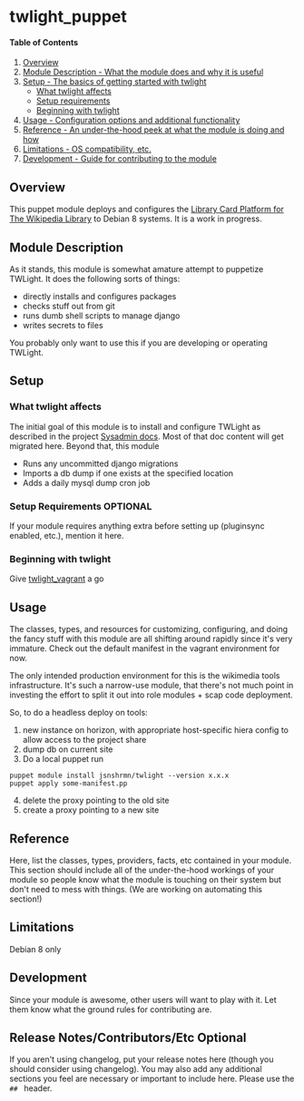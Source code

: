 # twlight_puppet

#### Table of Contents

1. [Overview](#overview)
2. [Module Description - What the module does and why it is useful](#module-description)
3. [Setup - The basics of getting started with twlight](#setup)
    * [What twlight affects](#what-twlight-affects)
    * [Setup requirements](#setup-requirements)
    * [Beginning with twlight](#beginning-with-twlight)
4. [Usage - Configuration options and additional functionality](#usage)
5. [Reference - An under-the-hood peek at what the module is doing and how](#reference)
5. [Limitations - OS compatibility, etc.](#limitations)
6. [Development - Guide for contributing to the module](#development)

## Overview

This puppet module deploys and configures the [Library Card Platform for The Wikipedia Library](https://github.com/WikipediaLibrary/TWLight) to Debian 8 systems.
It is a work in progress.

## Module Description

As it stands, this module is somewhat amature attempt to puppetize TWLight.
It does the following sorts of things:
 * directly installs and configures packages
 * checks stuff out from git
 * runs dumb shell scripts to manage django
 * writes secrets to files

You probably only want to use this if you are developing or operating TWLight.

## Setup

### What twlight affects

The initial goal of this module is to install and configure TWLight as described in the project [Sysadmin docs](https://github.com/WikipediaLibrary/TWLight/blob/master/docs/sysadmin.md). Most of that doc content will get migrated here. Beyond that, this module
* Runs any uncommitted django migrations
* Imports a db dump if one exists at the specified location
* Adds a daily mysql dump cron job

### Setup Requirements **OPTIONAL**

If your module requires anything extra before setting up (pluginsync enabled,
etc.), mention it here.

### Beginning with twlight

Give [twlight_vagrant](https://github.com/WikipediaLibrary/twlight_vagrant) a go

## Usage


The classes, types, and resources for customizing, configuring, and doing
the fancy stuff with this module are all shifting around rapidly since it's very
immature.  Check out the default manifest in the vagrant environment for now.

The only intended production environment for this is the wikimedia tools infrastructure.
It's such a narrow-use module, that there's not much point in investing the effort to
split it out into role modules + scap code deployment.

So, to do a headless deploy on tools:
1. new instance on horizon, with appropriate host-specific hiera config to allow access to the project share
2. dump db on current site
3. Do a local puppet run
```
puppet module install jsnshrmn/twlight --version x.x.x
puppet apply some-manifest.pp
```
4. delete the proxy pointing to the old site
5. create a proxy pointing to a new site


## Reference

Here, list the classes, types, providers, facts, etc contained in your module.
This section should include all of the under-the-hood workings of your module so
people know what the module is touching on their system but don't need to mess
with things. (We are working on automating this section!)

## Limitations

Debian 8 only

## Development

Since your module is awesome, other users will want to play with it. Let them
know what the ground rules for contributing are.

## Release Notes/Contributors/Etc **Optional**

If you aren't using changelog, put your release notes here (though you should
consider using changelog). You may also add any additional sections you feel are
necessary or important to include here. Please use the `## ` header.
